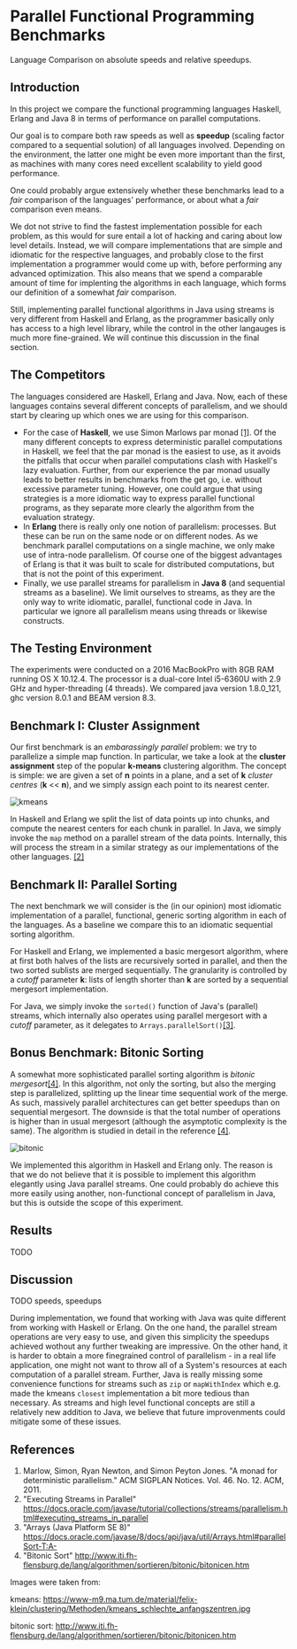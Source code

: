 # Parallel Functional Programming Benchmarks
Language Comparison on absolute speeds and relative speedups.

## Introduction
In this project we compare the functional programming languages Haskell, Erlang and Java 8 in terms of performance on parallel computations.

Our goal is to compare both raw speeds as well as **speedup** (scaling factor compared to a sequential solution) of all languages involved. Depending on the environment, the latter one might be even more important than the first, as machines with many cores need excellent scalability to yield good performance.

One could probably argue extensively whether these benchmarks lead to a _fair_ comparison of the languages' performance, or about what a _fair_ comparison even means.

We dot not strive to find the fastest implementation possible for each problem, as this would for sure entail a lot of hacking and caring about low level details. Instead, we will compare implementations that are simple and idiomatic for the respective languages, and probably close to the first implementation a programmer would come up with, before performing any advanced optimization. This also means that we spend a comparable amount of time for implenting the algorithms in each language, which forms our definition of a somewhat _fair_ comparison. 

Still, implementing parallel functional algorithms in Java using streams is very different from Haskell and Erlang, as the programmer basically only has access to a high level library, while the control in the other langauges is much more fine-grained. We will continue this discussion in the final section.

## The Competitors
The languages considered are Haskell, Erlang and Java. Now, each of these languages contains several different concepts of parallelism, and we should start by clearing up which ones we are using for this comparison. 
* For the case of **Haskell**, we use Simon Marlows par monad [[1]](http://dl.acm.org/citation.cfm?id=2034685). Of the many different concepts to express deterministic parallel computations in Haskell, we feel that the par monad is the easiest to use, as it avoids the pitfalls that occur when parallel computations clash with Haskell's lazy evaluation. Further, from our experience the par monad usually leads to better results in benchmarks from the get go, i.e. without excessive parameter tuning. However, one could argue that using strategies is a more idiomatic way to express parallel functional programs, as they separate more clearly the algorithm from the evaluation strategy.
* In **Erlang** there is really only one notion of parallelism: processes. But these can be run on the same node or on different nodes. As we benchmark parallel computations on a single machine, we only make use of intra-node parallelism. Of course one of the biggest advantages of Erlang is that it was built to scale for distributed computations, but that is not the point of this experiment.
* Finally, we use parallel streams for parallelism in **Java 8** (and sequential streams as a baseline). We limit ourselves to streams, as they are the only way to write idiomatic, parallel, functional code in Java. In particular we ignore all parallelism means using threads or likewise constructs.

## The Testing Environment
The experiments were conducted on a 2016 MacBookPro with 8GB RAM running OS X 10.12.4. The processor is a dual-core Intel i5-6360U with 2.9 GHz and hyper-threading (4 threads). We compared java version 1.8.0_121, ghc version 8.0.1 and BEAM version 8.3.

## Benchmark I: Cluster Assignment
Our first benchmark is an _embarassingly parallel_ problem: we try to parallelize a simple map function. In particular, we take a look at the **cluster assignment** step of the popular **k-means** clustering algorithm. The concept is simple: we are given a set of **n** points in a plane, and a set of **k** _cluster centres_ (**k** << **n**), and we simply assign each point to its nearest center. 

![kmeans](https://github.com/vanHavel/Parallel-Functional-Programming-Benchmarks/blob/master/kmeans.jpg)

In Haskell and Erlang we split the list of data points up into chunks, and compute the nearest centers for each chunk in parallel. In Java, we simply invoke the `map` method on a parallel stream of the data points. Internally, this will process the stream in a similar strategy as our implementations of the other languages. [[2]](https://docs.oracle.com/javase/tutorial/collections/streams/parallelism.html#executing_streams_in_parallel)

## Benchmark II: Parallel Sorting
The next benchmark we will consider is the (in our opinion) most idiomatic implementation of a parallel, functional, generic sorting algorithm in each of the languages. As a baseline we compare this to an idiomatic sequential sorting algorithm.

For Haskell and Erlang, we implemented a basic mergesort algorithm, where at first both halves of the lists are recursively sorted in parallel, and then the two sorted sublists are merged sequentially. The granularity is controlled by a _cutoff_ parameter **k**: lists of length shorter than **k** are sorted by a sequential mergesort implementation. 

For Java, we simply invoke the `sorted()` function of Java's (parallel) streams, which internally also operates using parallel mergesort with a _cutoff_ parameter, as it delegates to `Arrays.parallelSort()`[[3]](https://docs.oracle.com/javase/8/docs/api/java/util/Arrays.html#parallelSort-T:A-).

## Bonus Benchmark: Bitonic Sorting
A somewhat more sophisticated parallel sorting algorithm is _bitonic mergesort_[[4]](). In this algorithm, not only the sorting, but also the merging step is parallelized, splitting up the linear time sequential work of the merge. As such, massively parallel architectures can get better speedups than on sequential mergesort. The downside is that the total number of operations is higher than in usual mergesort (although the asymptotic complexity is the same). The algorithm is studied in detail in the reference [[4]](http://www.iti.fh-flensburg.de/lang/algorithmen/sortieren/bitonic/bitonicen.htm).

![bitonic](https://github.com/vanHavel/Parallel-Functional-Programming-Benchmarks/blob/master/binetzen.gif)

We implemented this algorithm in Haskell and Erlang only. The reason is that we do not believe that it is possible to implement this algorithm elegantly using Java parallel streams. One could probably do achieve this more easily using another, non-functional concept of parallelism in Java, but this is outside the scope of this experiment.

## Results
TODO

## Discussion
TODO speeds, speedups

During implementation, we found that working with Java was quite different from working with Haskell or Erlang. On the one hand, the parallel stream operations are very easy to use, and given this simplicity the speedups achieved wothout any further tweaking are impressive. On the other hand, it is harder to obtain a more finegrained control of parallelism - in a real life application, one might not want to throw all of a System's resources at each computation of a parallel stream. Further, Java is really missing some convenience functions for streams such as `zip` or `mapWithIndex` which e.g. made the kmeans `closest` implementation a bit more tedious than necessary. As streams and high level functional concepts are still a relatively new addition to Java, we believe that future improvenments could mitigate some of these issues.

## References
1. Marlow, Simon, Ryan Newton, and Simon Peyton Jones. "A monad for deterministic parallelism." ACM SIGPLAN Notices. Vol. 46. No. 12. ACM, 2011.
2. "Executing Streams in Parallel" https://docs.oracle.com/javase/tutorial/collections/streams/parallelism.html#executing_streams_in_parallel
3. "Arrays (Java Platform SE 8)" https://docs.oracle.com/javase/8/docs/api/java/util/Arrays.html#parallelSort-T:A-
4. "Bitonic Sort" http://www.iti.fh-flensburg.de/lang/algorithmen/sortieren/bitonic/bitonicen.htm

Images were taken from:

kmeans: https://www-m9.ma.tum.de/material/felix-klein/clustering/Methoden/kmeans_schlechte_anfangszentren.jpg

bitonic sort: http://www.iti.fh-flensburg.de/lang/algorithmen/sortieren/bitonic/bitonicen.htm
